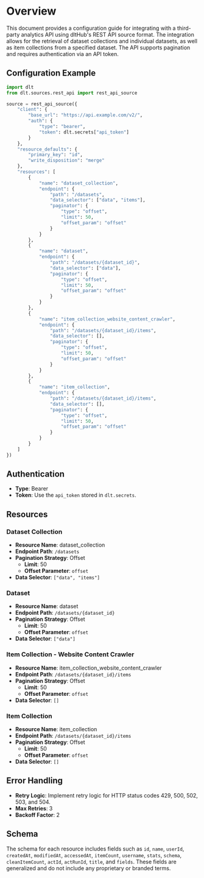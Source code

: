 # Overview

This document provides a configuration guide for integrating with a third-party analytics API using dltHub's REST API source format. The integration allows for the retrieval of dataset collections and individual datasets, as well as item collections from a specified dataset. The API supports pagination and requires authentication via an API token.

## Configuration Example

```python
import dlt
from dlt.sources.rest_api import rest_api_source

source = rest_api_source({
    "client": {
        "base_url": "https://api.example.com/v2/",
        "auth": {
            "type": "bearer",
            "token": dlt.secrets["api_token"]
        }
    },
    "resource_defaults": {
        "primary_key": "id",
        "write_disposition": "merge"
    },
    "resources": [
        {
            "name": "dataset_collection",
            "endpoint": {
                "path": "/datasets",
                "data_selector": ["data", "items"],
                "paginator": {
                    "type": "offset",
                    "limit": 50,
                    "offset_param": "offset"
                }
            }
        },
        {
            "name": "dataset",
            "endpoint": {
                "path": "/datasets/{dataset_id}",
                "data_selector": ["data"],
                "paginator": {
                    "type": "offset",
                    "limit": 50,
                    "offset_param": "offset"
                }
            }
        },
        {
            "name": "item_collection_website_content_crawler",
            "endpoint": {
                "path": "/datasets/{dataset_id}/items",
                "data_selector": [],
                "paginator": {
                    "type": "offset",
                    "limit": 50,
                    "offset_param": "offset"
                }
            }
        },
        {
            "name": "item_collection",
            "endpoint": {
                "path": "/datasets/{dataset_id}/items",
                "data_selector": [],
                "paginator": {
                    "type": "offset",
                    "limit": 50,
                    "offset_param": "offset"
                }
            }
        }
    ]
})
```

## Authentication

- **Type**: Bearer
- **Token**: Use the `api_token` stored in `dlt.secrets`.

## Resources

### Dataset Collection

- **Resource Name**: dataset_collection
- **Endpoint Path**: `/datasets`
- **Pagination Strategy**: Offset
  - **Limit**: 50
  - **Offset Parameter**: `offset`
- **Data Selector**: `["data", "items"]`

### Dataset

- **Resource Name**: dataset
- **Endpoint Path**: `/datasets/{dataset_id}`
- **Pagination Strategy**: Offset
  - **Limit**: 50
  - **Offset Parameter**: `offset`
- **Data Selector**: `["data"]`

### Item Collection - Website Content Crawler

- **Resource Name**: item_collection_website_content_crawler
- **Endpoint Path**: `/datasets/{dataset_id}/items`
- **Pagination Strategy**: Offset
  - **Limit**: 50
  - **Offset Parameter**: `offset`
- **Data Selector**: `[]`

### Item Collection

- **Resource Name**: item_collection
- **Endpoint Path**: `/datasets/{dataset_id}/items`
- **Pagination Strategy**: Offset
  - **Limit**: 50
  - **Offset Parameter**: `offset`
- **Data Selector**: `[]`

## Error Handling

- **Retry Logic**: Implement retry logic for HTTP status codes 429, 500, 502, 503, and 504.
- **Max Retries**: 3
- **Backoff Factor**: 2

## Schema

The schema for each resource includes fields such as `id`, `name`, `userId`, `createdAt`, `modifiedAt`, `accessedAt`, `itemCount`, `username`, `stats`, `schema`, `cleanItemCount`, `actId`, `actRunId`, `title`, and `fields`. These fields are generalized and do not include any proprietary or branded terms.